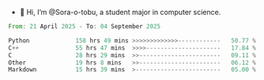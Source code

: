 - 👋 Hi, I’m @Sora-o-tobu, a student major in computer science.

<!--START_SECTION:waka-->

```rust
From: 21 April 2025 - To: 04 September 2025

Python             158 hrs 49 mins >>>>>>>>>>>>>------------   50.77 %
C++                55 hrs 47 mins  >>>>---------------------   17.84 %
C                  28 hrs 29 mins  >>-----------------------   09.11 %
Other              19 hrs 8 mins   >>-----------------------   06.12 %
Markdown           15 hrs 39 mins  >------------------------   05.00 %
```

<!--END_SECTION:waka-->

<!---
<img align='center' src='https://raw.githubusercontent.com/Sora-o-tobu/Sora-o-tobu/main/OneLastSora.png' width='410px'>
--->
<!---
Sora-o-tobu/Sora-o-tobu is a ✨ special ✨ repository because its `README.md` (this file) appears on your GitHub profile.
You can click the Preview link to take a look at your changes.
--->
